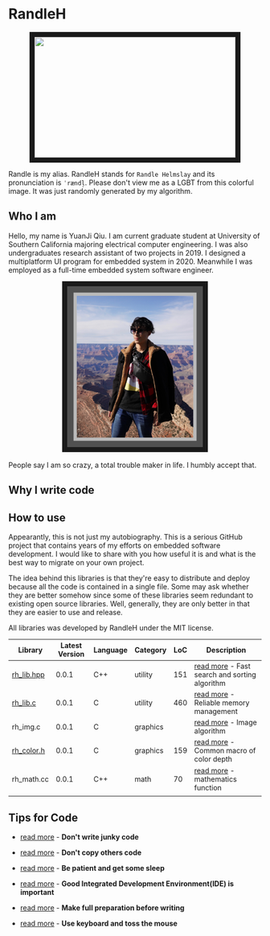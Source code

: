 # RandleH



<p align="center">
<img src="./profile/randleh.bmp" width="400" height="240" border="10">
 </p>



Randle is my alias. RandleH stands for `Randle Helmslay` and its pronunciation is `ˈrændl̩`. Please don't view me as a LGBT from this colorful image. It was just randomly generated by my algorithm. 



## Who I am

Hello, my name is YuanJi Qiu. I am current graduate student at University of Southern California majoring electrical computer engineering. I was also undergraduates research assistant of two projects in 2019. I designed a multiplatform UI program for embedded system in 2020. Meanwhile I was employed as a full-time embedded system software engineer. 



<p align="center">
<img src="./profile/profile1.JPEG" width="270" height="320" border="10">
 </p>



People say I am so crazy, a total trouble maker in life. I humbly accept that.  



## Why I write code









## How to use

Appearantly, this is not just my autobiography. This is a serious GitHub project that contains years of my efforts on embedded software development. I would like to share with you how useful it is and what is the best way to migrate on your own project.

The idea behind this libraries is that they're easy to distribute and deploy because all the code is contained in a single file. Some may ask whether they are better somehow since some of these libraries seem redundant to existing open source libraries. Well, generally, they are only better in that they are easier to use and release.



All libraries was developed by RandleH under the MIT license. 

| Library                        | Latest Version | Language | Category | LoC  | Description                                                  |
| ------------------------------ | -------------- | -------- | -------- | ---- | ------------------------------------------------------------ |
| [rh_lib.hpp](./src/rh_lib.hpp) | 0.0.1          | C++      | utility  | 151  | [read more](./doc/rh_lib.md) - Fast search and sorting algorithm |
| [rh_lib.c](./src/rh_libc.c)    | 0.0.1          | C        | utility  | 460  | [read more](./doc/rh_lib.md) - Reliable memory management    |
| rh_img.c                       | 0.0.1          | C        | graphics |      | [read more]() - Image algorithm                              |
| [rh_color.h](./inc/rh_color.h) | 0.0.1          | C        | graphics | 159  | [read more](./doc/rh_color.md) - Common macro of color depth |
| rh_math.cc                     | 0.0.1          | C++      | math     | 70   | [read more]() - mathematics function                         |
|                                |                |          |          |      |                                                              |



## Tips for Code

- [read more]() - **Don't write junky code**
- [read more]() - **Don't copy others code**

- [read more]() - **Be patient and get some sleep**

- [read more]() - **Good Integrated Development Environment(IDE) is important**

- [read more]() - **Make full preparation before writing**

- [read more]() - **Use keyboard and toss the mouse**

  




